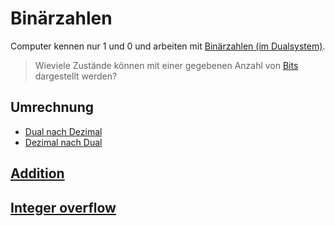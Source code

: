 # Binärzahlen

Computer kennen nur 1 und 0 und arbeiten mit [Binärzahlen (im Dualsystem)](https://de.wikipedia.org/wiki/Dualsystem).

> Wieviele Zustände können mit einer gegebenen Anzahl von [Bits](https://de.wikipedia.org/wiki/Dualsystem#Berechnung_ben%C3%B6tigter_Stellen) dargestellt werden?

## Umrechnung

* [Dual nach Dezimal](https://de.wikipedia.org/wiki/Dualsystem#Vom_Dualsystem_ins_Dezimalsystem)
* [Dezimal nach Dual](https://de.wikipedia.org/wiki/Dualsystem#Vom_Dezimalsystem_ins_Dualsystem)

## [Addition](https://de.wikipedia.org/wiki/Dualsystem#Grundrechenarten_im_Dualsystem)

## [Integer overflow](https://de.wikipedia.org/wiki/Arithmetischer_%C3%9Cberlauf)
